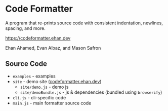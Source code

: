 # Code Formatter

A program that re-prints source code with consistent indentation, newlines, spacing, and more.

https://codeformatter.ehan.dev

Ehan Ahamed, Evan Albaz, and Mason Safron

## Source Code

- `examples` - examples
- `site` - demo site ([codeformatter.ehan.dev](https://codeformatter.ehan.dev))
  - `site/demo.js` - demo js
  - `site/demoBundle.js` - js & dependencies (bundled using `browserify`)
- `cli.js` - cli-specific code
- `main.js` - main formatter source code
